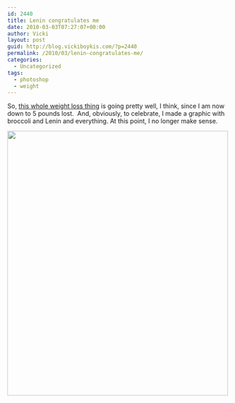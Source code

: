 ```yaml
---
id: 2440
title: Lenin congratulates me
date: 2010-03-03T07:27:07+00:00
author: Vicki
layout: post
guid: http://blog.vickiboykis.com/?p=2440
permalink: /2010/03/lenin-congratulates-me/
categories:
  - Uncategorized
tags:
  - photoshop
  - weight
---
```

So, [this whole weight loss thing](http://blog.vickiboykis.com/2010/02/19/nutellaaaaaaa/) is going pretty well, I think, since I am now down to 5 pounds lost.  And, obviously, to celebrate, I made a graphic with broccoli and Lenin and everything. At this point, I no longer make sense.
  
[<img class="aligncenter size-full wp-image-2439" title="lbs lost" src="http://blog.vickiboykis.com/wp-content/uploads/2010/03/lbs-lost.jpg" alt="" width="500" height="600" />](http://blog.vickiboykis.com/wp-content/uploads/2010/03/lbs-lost.jpg)